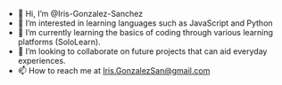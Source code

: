 - 👋 Hi, I’m @Iris-Gonzalez-Sanchez
- 👀 I’m interested in learning languages such as JavaScript and Python
- 🌱 I’m currently learning the basics of coding through various learning platforms (SoloLearn).
- 💞️ I’m looking to collaborate on future projects that can aid everyday experiences.
- 📫 How to reach me at Iris.GonzalezSan@gmail.com

<!---
Iris-Gonzalez-Sanchez/Iris-Gonzalez-Sanchez is a ✨ special ✨ repository because its `README.md` (this file) appears on your GitHub profile.
You can click the Preview link to take a look at your changes.
--->
